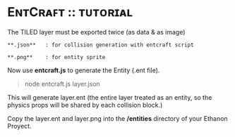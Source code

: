 # EɴᴛCʀᴀꜰᴛ :: ᴛᴜᴛᴏʀɪᴀʟ 

The TILED layer must be exported twice (as data & as image)

	**.json** 	: for collision generation with entcraft script

	**.png**	: for entity sprite

Now use **entcraft.js** to generate the Entity (.ent file).
> node entcraft.js layer.json

This will generate layer.ent (the entire layer treated as an entity, so the physics props
will be shared by each collision block.)

Copy the layer.ent and layer.png into the **/entities** directory of your Ethanon Proyect.
